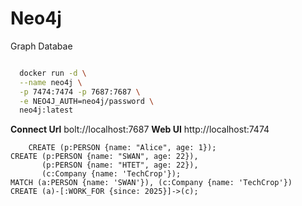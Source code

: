 # Neo4j 

Graph Databae 

```bash

  docker run -d \
  --name neo4j \
  -p 7474:7474 -p 7687:7687 \
  -e NEO4J_AUTH=neo4j/password \
  neo4j:latest
```

**Connect Url** bolt://localhost:7687
**Web UI** http://localhost:7474



```
    CREATE (p:PERSON {name: "Alice", age: 1});
CREATE (p:PERSON {name: "SWAN", age: 22}),
       (p:PERSON {name: "HTET", age: 22}),
       (c:Company {name: 'TechCrop'});
MATCH (a:PERSON {name: 'SWAN'}), (c:Company {name: 'TechCrop'})
CREATE (a)-[:WORK_FOR {since: 2025}]->(c);
```
